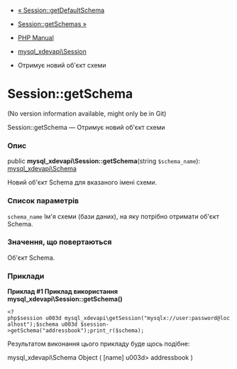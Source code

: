 - [«
Session::getDefaultSchema](mysql-xdevapi-session.getdefaultschema.md)
- [Session::getSchemas »](mysql-xdevapi-session.getschemas.md)

- [PHP Manual](index.md)
- [mysql_xdevapi\Session](class.mysql-xdevapi-session.md)
- Отримує новий об'єкт схеми

# Session::getSchema

(No version information available, might only be in Git)

Session::getSchema — Отримує новий об'єкт схеми

### Опис

public **mysql_xdevapi\Session::getSchema**(string `$schema_name`):
[mysql_xdevapi\Schema](class.mysql-xdevapi-schema.md)

Новий об'єкт Schema для вказаного імені схеми.

### Список параметрів

`schema_name`
Ім'я схеми (бази даних), на яку потрібно отримати об'єкт Schema.

### Значення, що повертаються

Об'єкт Schema.

### Приклади

**Приклад #1 Приклад використання
**mysql_xdevapi\Session::getSchema()****

` <?php$session u003d mysql_xdevapi\getSession("mysqlx://user:password@localhost");$schema u003d $session->getSchema("addressbook");print_r($schema); `

Результатом виконання цього прикладу буде щось подібне:

mysql_xdevapi\Schema Object
(
[name] u003d> addressbook
)
